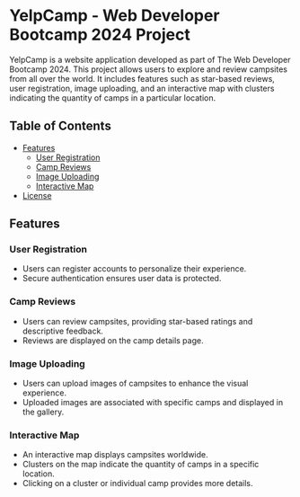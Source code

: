 # YelpCamp - Web Developer Bootcamp 2024 Project

YelpCamp is a website application developed as part of The Web Developer Bootcamp 2024. This project allows users to explore and review campsites from all over the world. It includes features such as star-based reviews, user registration, image uploading, and an interactive map with clusters indicating the quantity of camps in a particular location.

## Table of Contents

- [Features](#features)
  - [User Registration](#user-registration)
  - [Camp Reviews](#camp-reviews)
  - [Image Uploading](#image-uploading)
  - [Interactive Map](#interactive-map)
- [License](#license)

## Features

### User Registration

- Users can register accounts to personalize their experience.
- Secure authentication ensures user data is protected.

### Camp Reviews

- Users can review campsites, providing star-based ratings and descriptive feedback.
- Reviews are displayed on the camp details page.

### Image Uploading

- Users can upload images of campsites to enhance the visual experience.
- Uploaded images are associated with specific camps and displayed in the gallery.

### Interactive Map

- An interactive map displays campsites worldwide.
- Clusters on the map indicate the quantity of camps in a specific location.
- Clicking on a cluster or individual camp provides more details.
